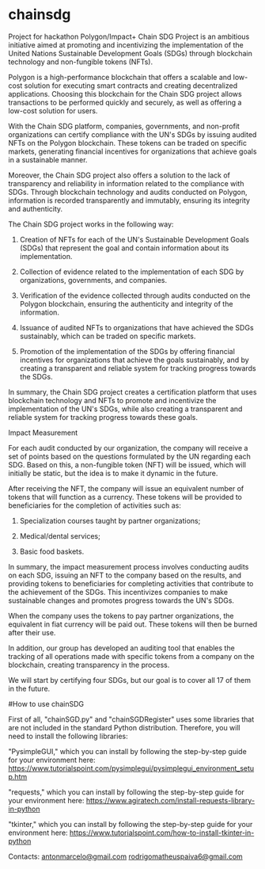 # chainsdg
Project for hackathon Polygon/Impact+
Chain SDG Project is an ambitious initiative aimed at promoting and incentivizing the implementation of the United Nations Sustainable Development Goals (SDGs) through blockchain technology and non-fungible tokens (NFTs).

Polygon is a high-performance blockchain that offers a scalable and low-cost solution for executing smart contracts and creating decentralized applications. Choosing this blockchain for the Chain SDG project allows transactions to be performed quickly and securely, as well as offering a low-cost solution for users.

With the Chain SDG platform, companies, governments, and non-profit organizations can certify compliance with the UN's SDGs by issuing audited NFTs on the Polygon blockchain. These tokens can be traded on specific markets, generating financial incentives for organizations that achieve goals in a sustainable manner.

Moreover, the Chain SDG project also offers a solution to the lack of transparency and reliability in information related to the compliance with SDGs. Through blockchain technology and audits conducted on Polygon, information is recorded transparently and immutably, ensuring its integrity and authenticity.



The Chain SDG project works in the following way:

1. Creation of NFTs for each of the UN's Sustainable Development Goals (SDGs) that represent the goal and contain information about its implementation.

2. Collection of evidence related to the implementation of each SDG by organizations, governments, and companies.

3. Verification of the evidence collected through audits conducted on the Polygon blockchain, ensuring the authenticity and integrity of the information.

4. Issuance of audited NFTs to organizations that have achieved the SDGs sustainably, which can be traded on specific markets.

5. Promotion of the implementation of the SDGs by offering financial incentives for organizations that achieve the goals sustainably, and by creating a transparent and reliable system for tracking progress towards the SDGs.

In summary, the Chain SDG project creates a certification platform that uses blockchain technology and NFTs to promote and incentivize the implementation of the UN's SDGs, while also creating a transparent and reliable system for tracking progress towards these goals.


Impact Measurement

For each audit conducted by our organization, the company will receive a set of points based on the questions formulated by the UN regarding each SDG. Based on this, a non-fungible token (NFT) will be issued, which will initially be static, but the idea is to make it dynamic in the future.

After receiving the NFT, the company will issue an equivalent number of tokens that will function as a currency. These tokens will be provided to beneficiaries for the completion of activities such as:

1. Specialization courses taught by partner organizations;

2. Medical/dental services;

3. Basic food baskets.

In summary, the impact measurement process involves conducting audits on each SDG, issuing an NFT to the company based on the results, and providing tokens to beneficiaries for completing activities that contribute to the achievement of the SDGs. This incentivizes companies to make sustainable changes and promotes progress towards the UN's SDGs.

When the company uses the tokens to pay partner organizations, the equivalent in fiat currency will be paid out. These tokens will then be burned after their use.

In addition, our group has developed an auditing tool that enables the tracking of all operations made with specific tokens from a company on the blockchain, creating transparency in the process.

We will start by certifying four SDGs, but our goal is to cover all 17 of them in the future.

#How to use chainSDG

First of all, "chainSGD.py" and "chainSGDRegister" uses some libraries that are not included in the standard Python distribution. Therefore, you will need to install the following libraries:

"PysimpleGUI," which you can install by following the step-by-step guide for your environment here: https://www.tutorialspoint.com/pysimplegui/pysimplegui_environment_setup.htm

"requests," which you can install by following the step-by-step guide for your environment here:
https://www.agiratech.com/install-requests-library-in-python

"tkinter," which you can install by following the step-by-step guide for your environment here:
https://www.tutorialspoint.com/how-to-install-tkinter-in-python

Contacts:
antonmarcelo@gmail.com
rodrigomatheuspaiva6@gmail.com
